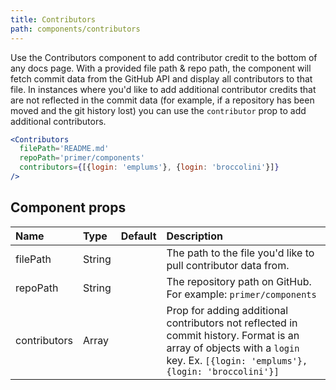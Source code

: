 ```yaml
---
title: Contributors
path: components/contributors
---
```


Use the Contributors component to add contributor credit to the bottom of any docs page. With a provided file path & repo path, the component will fetch commit data from the GitHub API and display all contributors to that file. In instances where you'd like to add additional contributor credits that are not reflected in the commit data (for example, if a repository has been moved and the git history lost) you can use the `contributor` prop to add additional contributors.


```.jsx
<Contributors
  filePath='README.md'
  repoPath='primer/components'
  contributors={[{login: 'emplums'}, {login: 'broccolini'}]}
/>
```

## Component props

| Name | Type | Default | Description |
| :- | :- | :-: | :- |
| filePath | String | | The path to the file you'd like to pull contributor data from. |
| repoPath | String | | The repository path on GitHub. For example: `primer/components` |
| contributors | Array | | Prop for adding additional contributors not reflected in commit history. Format is an array of objects with a `login` key. Ex. `[{login: 'emplums'}, {login: 'broccolini'}]` |
